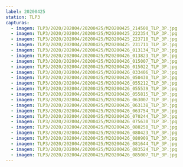 ```yaml
---
label: 20200425
station: TLP3
capturas:
  - imagem: TLP3/2020/202004/20200425/M20200425_214500_TLP_3P.jpg
  - imagem: TLP3/2020/202004/20200425/M20200425_222354_TLP_3P.jpg
  - imagem: TLP3/2020/202004/20200425/M20200425_223718_TLP_3P.jpg
  - imagem: TLP3/2020/202004/20200425/M20200425_231711_TLP_3P.jpg
  - imagem: TLP3/2020/202004/20200425/M20200426_013134_TLP_3P.jpg
  - imagem: TLP3/2020/202004/20200425/M20200426_013823_TLP_3P.jpg
  - imagem: TLP3/2020/202004/20200425/M20200426_015007_TLP_3P.jpg
  - imagem: TLP3/2020/202004/20200425/M20200426_015022_TLP_3P.jpg
  - imagem: TLP3/2020/202004/20200425/M20200426_033406_TLP_3P.jpg
  - imagem: TLP3/2020/202004/20200425/M20200426_050430_TLP_3P.jpg
  - imagem: TLP3/2020/202004/20200425/M20200426_055212_TLP_3P.jpg
  - imagem: TLP3/2020/202004/20200425/M20200426_055539_TLP_3P.jpg
  - imagem: TLP3/2020/202004/20200425/M20200426_055815_TLP_3P.jpg
  - imagem: TLP3/2020/202004/20200425/M20200426_063007_TLP_3P.jpg
  - imagem: TLP3/2020/202004/20200425/M20200426_063138_TLP_3P.jpg
  - imagem: TLP3/2020/202004/20200425/M20200426_063754_TLP_3P.jpg
  - imagem: TLP3/2020/202004/20200425/M20200426_070244_TLP_3P.jpg
  - imagem: TLP3/2020/202004/20200425/M20200426_075630_TLP_3P.jpg
  - imagem: TLP3/2020/202004/20200425/M20200426_080250_TLP_3P.jpg
  - imagem: TLP3/2020/202004/20200425/M20200426_080423_TLP_3P.jpg
  - imagem: TLP3/2020/202004/20200425/M20200426_080909_TLP_3P.jpg
  - imagem: TLP3/2020/202004/20200425/M20200426_081644_TLP_3P.jpg
  - imagem: TLP3/2020/202004/20200425/M20200426_083524_TLP_3P.jpg
  - imagem: TLP3/2020/202004/20200425/M20200426_085007_TLP_3P.jpg
---
```

